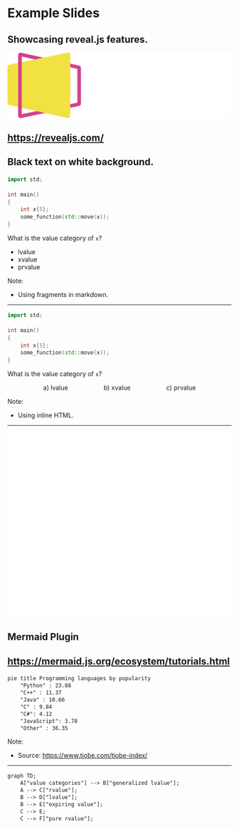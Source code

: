 # Example Slides
Showcasing reveal.js features.
---
![reveal.js logo](./assets/reveal_js_logo.svg)

<https://revealjs.com/>
---
<!-- .slide: data-background-color="white" -->
Black text on white background.
---
```c++ []
import std;

int main()
{
    int x{5};
    some_function(std::move(x));
}
```
What is the value category of `x`?
* lvalue
* xvalue <!-- .element: class="fragment highlight-current-blue" -->
* prvalue

Note:
* Using fragments in markdown.
---
```c++ []
import std;

int main()
{
    int x{5};
    some_function(std::move(x));
}
```
What is the value category of `x`?
<div style="display: flex; justify-content: space-evenly;">
    <div>a) lvalue</div>
    <div class="fragment highlight-current-blue">b) xvalue</div>
    <div>c) prvalue</div>
</div>

Note:
* Using inline HTML.
---
![Mermaid logo](./assets/mermaid_logo.svg)
## Mermaid Plugin
<https://mermaid.js.org/ecosystem/tutorials.html>
---
```mermaid
pie title Programming languages by popularity
    "Python" : 23.88
    "C++" : 11.37
    "Java" : 10.66
    "C" : 9.84
    "C#": 4.12
    "JavaScript": 3.78
    "Other" : 36.35
```

Note:
* Source: <https://www.tiobe.com/tiobe-index/>
---
```mermaid
graph TD;
    A["value categories"] --> B["generalized lvalue"];
    A --> C["rvalue"];
    B --> D["lvalue"];
    B --> E["expiring value"];
    C --> E;
    C --> F["pure rvalue"];
```
